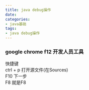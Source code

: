```yaml
---
title: java debug操作
date:
categories:
- java基础
tags:
- java debug操作
---
```


### google chrome f12 开发人员工具
快捷键  
ctrl + p 打开源文件(在Sources)  
F10 下一步  
F8 就是F8  
